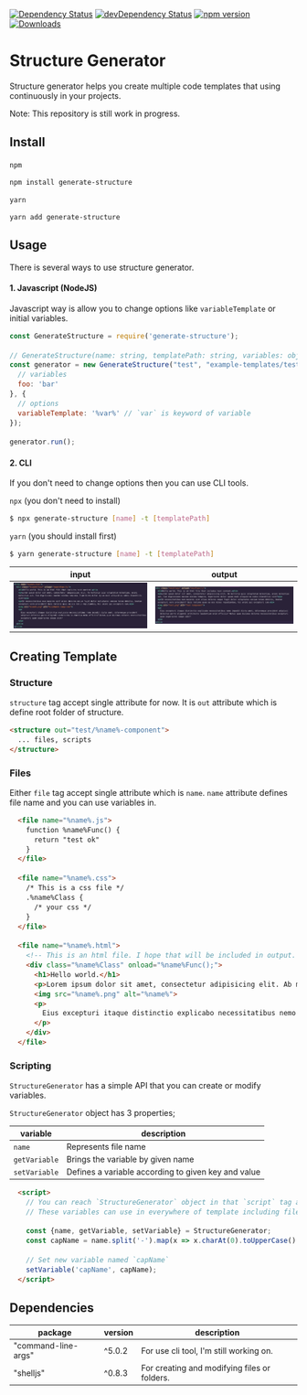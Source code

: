 [![Dependency Status](https://david-dm.org/tugaybaltaci/generate-structure.svg)](https://david-dm.org/tugaybaltaci/generate-structure)
[![devDependency Status](https://david-dm.org/tugaybaltaci/generate-structure/dev-status.svg)](https://david-dm.org/tugaybaltaci/generate-structure#info=devDependencies)
[![npm version](https://badge.fury.io/js/generate-structure.svg)](https://badge.fury.io/js/generate-structure)
[![Downloads](https://img.shields.io/npm/dm/generate-structure.svg)](https://www.npmjs.com/package/code-structure)

# Structure Generator

Structure generator helps you create multiple code templates that using continuously in your projects.

Note: This repository is still work in progress.

## Install

`npm`

```
npm install generate-structure
```

`yarn`

```
yarn add generate-structure
```

## Usage

There is several ways to use structure generator.

#### 1. Javascript (NodeJS)

Javascript way is allow you to change options like `variableTemplate` or initial variables.

```js
const GenerateStructure = require('generate-structure');

// GenerateStructure(name: string, templatePath: string, variables: object, options: object)
const generator = new GenerateStructure("test", "example-templates/test.html", {
  // variables
  foo: 'bar'
}, {
  // options
  variableTemplate: '%var%' // `var` is keyword of variable
});

generator.run();
```

#### 2. CLI

If you don't need to change options then you can use CLI tools.

`npx` (you don't need to install)

```bash
$ npx generate-structure [name] -t [templatePath]
```

`yarn` (you should install first)

```bash
$ yarn generate-structure [name] -t [templatePath]
```

| input | output |
| - | - |
| ![Input](docs/img/input.png) | ![Input](docs/img/output.png) |



## Creating Template


### Structure

`structure` tag accept single attribute for now.
It is `out` attribute which is define root folder of structure. 

```html
<structure out="test/%name%-component">
  ... files, scripts
</structure>
```

### Files

Either `file` tag accept single attribute which is `name`.  `name` attribute defines file name and you can use variables in.

```html
  <file name="%name%.js">
    function %name%Func() {
      return "test ok"
    }
  </file>

  <file name="%name%.css">
    /* This is a css file */
    .%name%Class {
      /* your css */
    }
  </file>

  <file name="%name%.html">
    <!-- This is an html file. I hope that will be included in output. -->
    <div class="%name%Class" onload="%name%Func();">
      <h1>Hello world.</h1>
      <p>Lorem ipsum dolor sit amet, consectetur adipisicing elit. Ab mollitia quis voluptatum molestiae, animi molestias aut. Cum dignissimos maxime minima tempora. Asperiores dolor ipsam modi aliquid ea nobis blanditiis sint?</p>
      <img src="%name%.png" alt="%name%">
      <p>
        Eius excepturi itaque distinctio explicabo necessitatibus nemo impedit dicta amet, doloremque provident adipisci delectus porro eligendi architecto laudantium enim officiis? Natus quae ducimus dolores necessitatibus excepturi quam asperiores saepe odit?
      </p>
    </div>
  </file>
```

### Scripting

`StructureGenerator` has a simple API that you can create or modify variables.

`StructureGenerator` object has 3 properties;

| variable | description |
|-|-|
| `name` | Represents file name
| `getVariable` | Brings the variable by given name
| `setVariable` | Defines a variable according to given key and value


```html
  <script>
    // You can reach `StructureGenerator` object in that `script` tag and pass new variables into templates.
    // These variables can use in everywhere of template including filename.

    const {name, getVariable, setVariable} = StructureGenerator;
    const capName = name.split('-').map(x => x.charAt(0).toUpperCase() + x.slice(1)).join('');

    // Set new variable named `capName`
    setVariable('capName', capName);
  </script>
```

## Dependencies
| package | version | description |
|-|-|-|
| "command-line-args" | ^5.0.2 | For use cli tool, I'm still working on.
| "shelljs" | ^0.8.3 | For creating and modifying files or folders.


